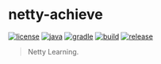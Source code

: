 # netty-achieve

[![license](https://img.shields.io/badge/license-MIT-green.svg?style=flat&logo=github)](https://www.mit-license.org)
[![java](https://img.shields.io/badge/java-1.8-brightgreen.svg?style=flat&logo=java)](https://www.oracle.com/java/technologies/javase-downloads.html)
[![gradle](https://img.shields.io/badge/gradle-6.3-brightgreen.svg?style=flat&logo=gradle)](https://docs.gradle.org/6.3/userguide/installation.html)
[![build](https://github.com/aaric/netty-achieve/workflows/build/badge.svg)](https://github.com/aaric/netty-achieve/actions)
[![release](https://img.shields.io/badge/release-1.6.1-blue.svg)](https://github.com/aaric/netty-achieve/releases)

> Netty Learning.
